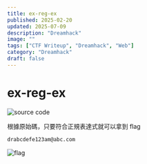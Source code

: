 ```yaml
---
title: ex-reg-ex
published: 2025-02-20
updated: 2025-07-09
description: "Dreamhack"
image: ""
tags: ["CTF Writeup", "Dreamhack", "Web"]
category: "Dreamhack"
draft: false
---
```


# ex-reg-ex

![source code](/assets/dreamhack/ex-reg-ex/image-2.png)

根據原始碼，只要符合正規表達式就可以拿到 flag

```txt
drabcdefe123am@abc.com
```

![flag](/assets/dreamhack/ex-reg-ex/image.png)
